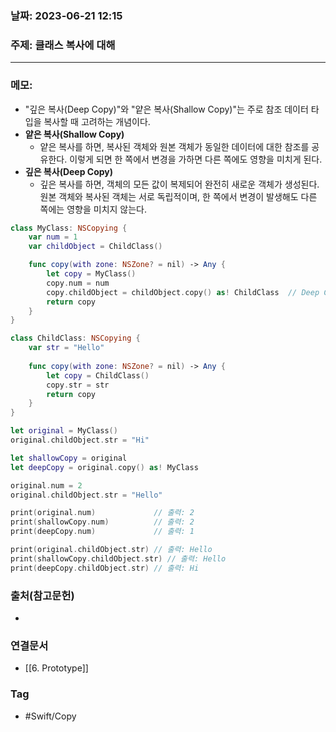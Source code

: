 ### 날짜: 2023-06-21 12:15

### 주제: 클래스 복사에 대해
---
### 메모: 
- "깊은 복사(Deep Copy)"와 "얕은 복사(Shallow Copy)"는 주로 참조 데이터 타입을 복사할 때 고려하는 개념이다. 
- **얕은 복사(Shallow Copy)**
	- 얕은 복사를 하면, 복사된 객체와 원본 객체가 동일한 데이터에 대한 참조를 공유한다. 이렇게 되면 한 쪽에서 변경을 가하면 다른 쪽에도 영향을 미치게 된다.
- **깊은 복사(Deep Copy)**
	- 깊은 복사를 하면, 객체의 모든 값이 복제되어 완전히 새로운 객체가 생성된다. 원본 객체와 복사된 객체는 서로 독립적이며, 한 쪽에서 변경이 발생해도 다른 쪽에는 영향을 미치지 않는다. 
``` swift 
class MyClass: NSCopying {
    var num = 1
    var childObject = ChildClass()

    func copy(with zone: NSZone? = nil) -> Any {
        let copy = MyClass()
        copy.num = num
        copy.childObject = childObject.copy() as! ChildClass  // Deep Copy
        return copy
    }
}

class ChildClass: NSCopying {
    var str = "Hello"
    
    func copy(with zone: NSZone? = nil) -> Any {
        let copy = ChildClass()
        copy.str = str
        return copy
    }
}

let original = MyClass()
original.childObject.str = "Hi"

let shallowCopy = original
let deepCopy = original.copy() as! MyClass

original.num = 2
original.childObject.str = "Hello"

print(original.num)             // 출력: 2
print(shallowCopy.num)          // 출력: 2
print(deepCopy.num)             // 출력: 1

print(original.childObject.str) // 출력: Hello
print(shallowCopy.childObject.str) // 출력: Hello
print(deepCopy.childObject.str) // 출력: Hi

```

### 출처(참고문헌) 
- 

### 연결문서 
- [[6. Prototype]]

### Tag
- #Swift/Copy